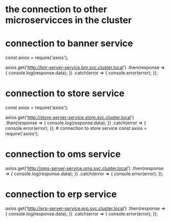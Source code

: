 # the connection to other microservicces in the cluster

# connection to banner service

const axios = require('axios');

axios.get('http://bnr-server-service.bnr.svc.cluster.local')
.then(response => {
console.log(response.data);
})
.catch(error => {
console.error(error);
});

# connection to store service

const axios = require('axios');

axios.get('http://store-server-service.store.svc.cluster.local')
.then(response => {
console.log(response.data);
})
.catch(error => {
console.error(error);
}); # connection to store service
const axios = require('axios');

# connection to oms service

axios.get('http://oms-server-service.oms.svc.cluster.local')
.then(response => {
console.log(response.data);
})
.catch(error => {
console.error(error);
});

# connection to erp service

axios.get('http://erp-server-service.erp.svc.cluster.local')
.then(response => {
console.log(response.data);
})
.catch(error => {
console.error(error);
});
